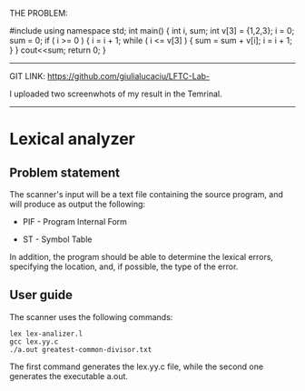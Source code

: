 

THE PROBLEM:

#include<iostream> 
using namespace std; 
int main() {
int i, sum;
int v[3] = {1,2,3}; 
i = 0;
sum = 0;
if ( i >= 0 ) {
i = i + 1; 
while ( i <= v[3] ) {
sum = sum + v[i]; 
i = i + 1; }
} 
cout<<sum; 
return 0;
}

-------------------------

GIT LINK:
https://github.com/giulialucaciu/LFTC-Lab-

I uploaded two screenwhots of my result in the Temrinal.
          
-------------------------
          
# Lexical analyzer

## Problem statement

The scanner's input will be a text file containing the source program, and will produce as output the following:

- PIF - Program Internal Form

- ST  - Symbol Table

In addition, the program should be able to determine the lexical errors, specifying the location, and, if possible, the type of the error.

## User guide

The scanner uses the following commands:

```
lex lex-analizer.l
gcc lex.yy.c
./a.out greatest-common-divisor.txt
```

The first command generates the lex.yy.c file, while the second one generates the executable a.out.

